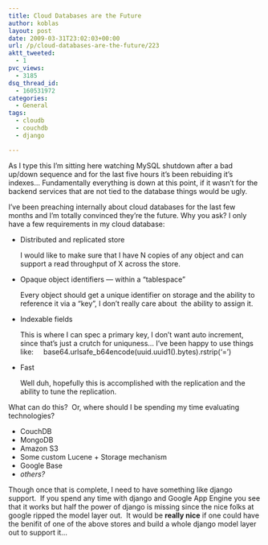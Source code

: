 ```yaml
---
title: Cloud Databases are the Future
author: koblas
layout: post
date: 2009-03-31T23:02:03+00:00
url: /p/cloud-databases-are-the-future/223
aktt_tweeted:
  - 1
pvc_views:
  - 3185
dsq_thread_id:
  - 160531972
categories:
  - General
tags:
  - cloudb
  - couchdb
  - django

---
```

As I type this I&#8217;m sitting here watching MySQL shutdown after a bad up/down sequence and for the last five hours it&#8217;s been rebuiding it&#8217;s indexes&#8230; Fundamentally everything is down at this point, if it wasn&#8217;t for the backend services that are not tied to the database things would be ugly.

I&#8217;ve been preaching internally about cloud databases for the last few months and I&#8217;m totally convinced they&#8217;re the future. Why you ask? I only have a few requirements in my cloud database:

  * Distributed and replicated store
  
    I would like to make sure that I have N copies of any object and can support a read throughput of X across the store.
  * Opaque object identifiers &#8212; within a &#8220;tablespace&#8221;
  
    Every object should get a unique identifier on storage and the ability to reference it via a &#8220;key&#8221;, I don&#8217;t really care about  the ability to assign it.
  * Indexable fields
  
    This is where I can spec a primary key, I don&#8217;t want auto increment, since that&#8217;s just a crutch for uniquness&#8230; I&#8217;ve been happy to use things like:     base64.urlsafe_b64encode(uuid.uuid1().bytes).rstrip(&#8216;=&#8217;)
  * Fast
  
    Well duh, hopefully this is accomplished with the replication and the ability to tune the replication.

What can do this?  Or, where should I be spending my time evaluating technologies?

  * CouchDB
  * MongoDB
  * Amazon S3
  * Some custom Lucene + Storage mechanism
  * Google Base
  * _others?_

Though once that is complete, I need to have something like django support.  If you spend any time with django and Google App Engine you see that it works but half the power of django is missing since the nice folks at google ripped the model layer out.  It would be **really nice** if one could have the benifit of one of the above stores and build a whole django model layer out to support it&#8230;